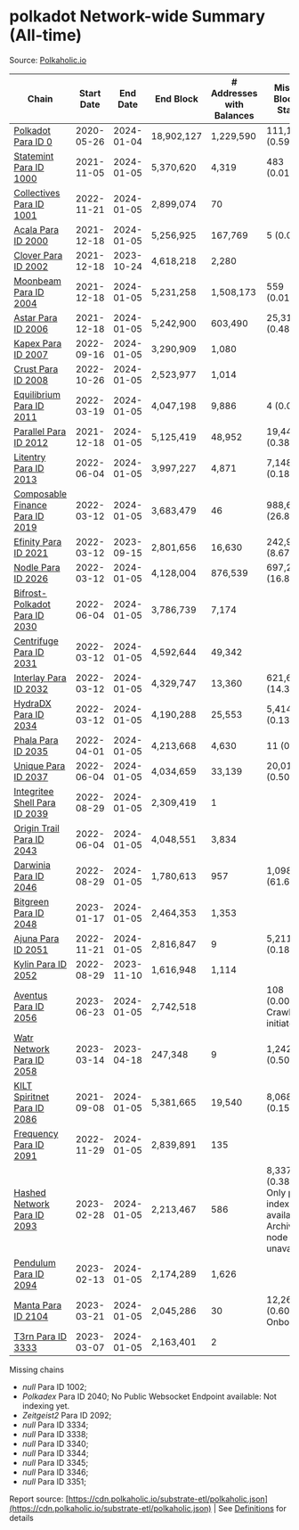 # polkadot Network-wide Summary (All-time)

Source: [Polkaholic.io](https://polkaholic.io)


| Chain            | Start Date | End Date | End Block | # Addresses with Balances | Missing Blocks / Status |
| ---------------- | ---------- | ---------| --------- | ------------------------- | ----------------------- |
| [Polkadot Para ID 0](/polkadot/0-polkadot) | 2020-05-26 | 2024-01-04 | 18,902,127 |  1,229,590 | 111,138 (0.59%)  |
| [Statemint Para ID 1000](/polkadot/1000-statemint) | 2021-11-05 | 2024-01-05 | 5,370,620 |  4,319 | 483 (0.01%)  |
| [Collectives Para ID 1001](/polkadot/1001-collectives) | 2022-11-21 | 2024-01-05 | 2,899,074 |  70 |    |
| [Acala Para ID 2000](/polkadot/2000-acala) | 2021-12-18 | 2024-01-05 | 5,256,925 |  167,769 | 5 (0.00%)  |
| [Clover Para ID 2002](/polkadot/2002-clover) | 2021-12-18 | 2023-10-24 | 4,618,218 |  2,280 |    |
| [Moonbeam Para ID 2004](/polkadot/2004-moonbeam) | 2021-12-18 | 2024-01-05 | 5,231,258 |  1,508,173 | 559 (0.01%)  |
| [Astar Para ID 2006](/polkadot/2006-astar) | 2021-12-18 | 2024-01-05 | 5,242,900 |  603,490 | 25,315 (0.48%)  |
| [Kapex Para ID 2007](/polkadot/2007-kapex) | 2022-09-16 | 2024-01-05 | 3,290,909 |  1,080 |    |
| [Crust Para ID 2008](/polkadot/2008-crust) | 2022-10-26 | 2024-01-05 | 2,523,977 |  1,014 |    |
| [Equilibrium Para ID 2011](/polkadot/2011-equilibrium) | 2022-03-19 | 2024-01-05 | 4,047,198 |  9,886 | 4 (0.00%)  |
| [Parallel Para ID 2012](/polkadot/2012-parallel) | 2021-12-18 | 2024-01-05 | 5,125,419 |  48,952 | 19,441 (0.38%)  |
| [Litentry Para ID 2013](/polkadot/2013-litentry) | 2022-06-04 | 2024-01-05 | 3,997,227 |  4,871 | 7,148 (0.18%)  |
| [Composable Finance Para ID 2019](/polkadot/2019-composable) | 2022-03-12 | 2024-01-05 | 3,683,479 |  46 | 988,698 (26.84%)  |
| [Efinity Para ID 2021](/polkadot/2021-efinity) | 2022-03-12 | 2023-09-15 | 2,801,656 |  16,630 | 242,949 (8.67%)  |
| [Nodle Para ID 2026](/polkadot/2026-nodle) | 2022-03-12 | 2024-01-05 | 4,128,004 |  876,539 | 697,249 (16.89%)  |
| [Bifrost-Polkadot Para ID 2030](/polkadot/2030-bifrost-dot) | 2022-06-04 | 2024-01-05 | 3,786,739 |  7,174 |    |
| [Centrifuge Para ID 2031](/polkadot/2031-centrifuge) | 2022-03-12 | 2024-01-05 | 4,592,644 |  49,342 |    |
| [Interlay Para ID 2032](/polkadot/2032-interlay) | 2022-03-12 | 2024-01-05 | 4,329,747 |  13,360 | 621,626 (14.36%)  |
| [HydraDX Para ID 2034](/polkadot/2034-hydradx) | 2022-03-12 | 2024-01-05 | 4,190,288 |  25,553 | 5,414 (0.13%)  |
| [Phala Para ID 2035](/polkadot/2035-phala) | 2022-04-01 | 2024-01-05 | 4,213,668 |  4,630 | 11 (0.00%)  |
| [Unique Para ID 2037](/polkadot/2037-unique) | 2022-06-04 | 2024-01-05 | 4,034,659 |  33,139 | 20,019 (0.50%)  |
| [Integritee Shell Para ID 2039](/polkadot/2039-integritee-shell) | 2022-08-29 | 2024-01-05 | 2,309,419 |  1 |    |
| [Origin Trail Para ID 2043](/polkadot/2043-origintrail) | 2022-06-04 | 2024-01-05 | 4,048,551 |  3,834 |    |
| [Darwinia Para ID 2046](/polkadot/2046-darwinia) | 2022-08-29 | 2024-01-05 | 1,780,613 |  957 | 1,098,047 (61.67%)  |
| [Bitgreen Para ID 2048](/polkadot/2048-bitgreen) | 2023-01-17 | 2024-01-05 | 2,464,353 |  1,353 |    |
| [Ajuna Para ID 2051](/polkadot/2051-ajuna) | 2022-11-21 | 2024-01-05 | 2,816,847 |  9 | 5,211 (0.18%)  |
| [Kylin Para ID 2052](/polkadot/2052-kylin) | 2022-08-29 | 2023-11-10 | 1,616,948 |  1,114 |    |
| [Aventus Para ID 2056](/polkadot/2056-aventus) | 2023-06-23 | 2024-01-05 | 2,742,518 |   | 108 (0.00%) Crawling initiated |
| [Watr Network Para ID 2058](/polkadot/2058-watr) | 2023-03-14 | 2023-04-18 | 247,348 |  9 | 1,242 (0.50%)  |
| [KILT Spiritnet Para ID 2086](/polkadot/2086-kilt) | 2021-09-08 | 2024-01-05 | 5,381,665 |  19,540 | 8,068 (0.15%)  |
| [Frequency Para ID 2091](/polkadot/2091-frequency) | 2022-11-29 | 2024-01-05 | 2,839,891 |  135 |    |
| [Hashed Network Para ID 2093](/polkadot/2093-hashed) | 2023-02-28 | 2024-01-05 | 2,213,467 |  586 | 8,337 (0.38%) Only partial index available: Archive node unavailable |
| [Pendulum Para ID 2094](/polkadot/2094-pendulum) | 2023-02-13 | 2024-01-05 | 2,174,289 |  1,626 |    |
| [Manta Para ID 2104](/polkadot/2104-manta) | 2023-03-21 | 2024-01-05 | 2,045,286 |  30 | 12,262 (0.60%) Onboarding |
| [T3rn Para ID 3333](/polkadot/3333-t3rn) | 2023-03-07 | 2024-01-05 | 2,163,401 |  2 |    |

Missing chains


* *null* Para ID 1002; 
* *Polkadex* Para ID 2040; No Public Websocket Endpoint available: Not indexing yet.
* *Zeitgeist2* Para ID 2092; 
* *null* Para ID 3334; 
* *null* Para ID 3338; 
* *null* Para ID 3340; 
* *null* Para ID 3344; 
* *null* Para ID 3345; 
* *null* Para ID 3346; 
* *null* Para ID 3351; 

Report source: [https://cdn.polkaholic.io/substrate-etl/polkaholic.json](https://cdn.polkaholic.io/substrate-etl/polkaholic.json) | See [Definitions](/DEFINITIONS.md) for details
